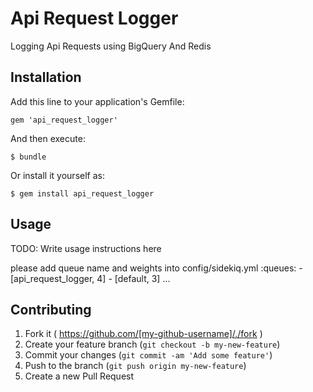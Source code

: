 # Api Request Logger

Logging Api Requests using BigQuery And Redis

## Installation

Add this line to your application's Gemfile:

    gem 'api_request_logger'

And then execute:

    $ bundle

Or install it yourself as:

    $ gem install api_request_logger

## Usage

TODO: Write usage instructions here

please add queue name and weights into config/sidekiq.yml
    :queues:
    - [api_request_logger, 4]
    - [default, 3]
    ...

## Contributing

1. Fork it ( https://github.com/[my-github-username]/./fork )
2. Create your feature branch (`git checkout -b my-new-feature`)
3. Commit your changes (`git commit -am 'Add some feature'`)
4. Push to the branch (`git push origin my-new-feature`)
5. Create a new Pull Request
